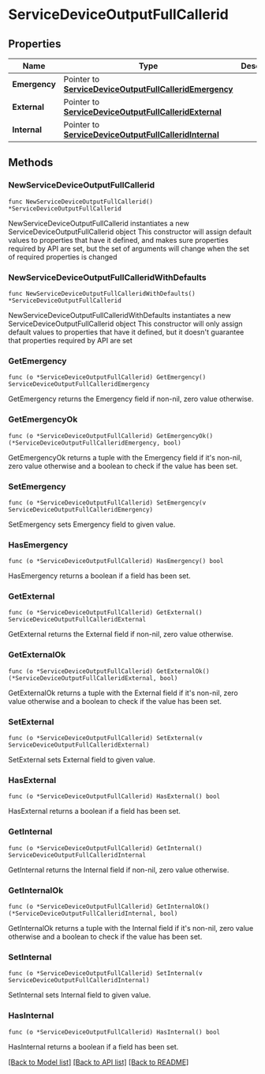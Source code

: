 # ServiceDeviceOutputFullCallerid

## Properties

Name | Type | Description | Notes
------------ | ------------- | ------------- | -------------
**Emergency** | Pointer to [**ServiceDeviceOutputFullCalleridEmergency**](ServiceDeviceOutputFullCalleridEmergency.md) |  | [optional] 
**External** | Pointer to [**ServiceDeviceOutputFullCalleridExternal**](ServiceDeviceOutputFullCalleridExternal.md) |  | [optional] 
**Internal** | Pointer to [**ServiceDeviceOutputFullCalleridInternal**](ServiceDeviceOutputFullCalleridInternal.md) |  | [optional] 

## Methods

### NewServiceDeviceOutputFullCallerid

`func NewServiceDeviceOutputFullCallerid() *ServiceDeviceOutputFullCallerid`

NewServiceDeviceOutputFullCallerid instantiates a new ServiceDeviceOutputFullCallerid object
This constructor will assign default values to properties that have it defined,
and makes sure properties required by API are set, but the set of arguments
will change when the set of required properties is changed

### NewServiceDeviceOutputFullCalleridWithDefaults

`func NewServiceDeviceOutputFullCalleridWithDefaults() *ServiceDeviceOutputFullCallerid`

NewServiceDeviceOutputFullCalleridWithDefaults instantiates a new ServiceDeviceOutputFullCallerid object
This constructor will only assign default values to properties that have it defined,
but it doesn't guarantee that properties required by API are set

### GetEmergency

`func (o *ServiceDeviceOutputFullCallerid) GetEmergency() ServiceDeviceOutputFullCalleridEmergency`

GetEmergency returns the Emergency field if non-nil, zero value otherwise.

### GetEmergencyOk

`func (o *ServiceDeviceOutputFullCallerid) GetEmergencyOk() (*ServiceDeviceOutputFullCalleridEmergency, bool)`

GetEmergencyOk returns a tuple with the Emergency field if it's non-nil, zero value otherwise
and a boolean to check if the value has been set.

### SetEmergency

`func (o *ServiceDeviceOutputFullCallerid) SetEmergency(v ServiceDeviceOutputFullCalleridEmergency)`

SetEmergency sets Emergency field to given value.

### HasEmergency

`func (o *ServiceDeviceOutputFullCallerid) HasEmergency() bool`

HasEmergency returns a boolean if a field has been set.

### GetExternal

`func (o *ServiceDeviceOutputFullCallerid) GetExternal() ServiceDeviceOutputFullCalleridExternal`

GetExternal returns the External field if non-nil, zero value otherwise.

### GetExternalOk

`func (o *ServiceDeviceOutputFullCallerid) GetExternalOk() (*ServiceDeviceOutputFullCalleridExternal, bool)`

GetExternalOk returns a tuple with the External field if it's non-nil, zero value otherwise
and a boolean to check if the value has been set.

### SetExternal

`func (o *ServiceDeviceOutputFullCallerid) SetExternal(v ServiceDeviceOutputFullCalleridExternal)`

SetExternal sets External field to given value.

### HasExternal

`func (o *ServiceDeviceOutputFullCallerid) HasExternal() bool`

HasExternal returns a boolean if a field has been set.

### GetInternal

`func (o *ServiceDeviceOutputFullCallerid) GetInternal() ServiceDeviceOutputFullCalleridInternal`

GetInternal returns the Internal field if non-nil, zero value otherwise.

### GetInternalOk

`func (o *ServiceDeviceOutputFullCallerid) GetInternalOk() (*ServiceDeviceOutputFullCalleridInternal, bool)`

GetInternalOk returns a tuple with the Internal field if it's non-nil, zero value otherwise
and a boolean to check if the value has been set.

### SetInternal

`func (o *ServiceDeviceOutputFullCallerid) SetInternal(v ServiceDeviceOutputFullCalleridInternal)`

SetInternal sets Internal field to given value.

### HasInternal

`func (o *ServiceDeviceOutputFullCallerid) HasInternal() bool`

HasInternal returns a boolean if a field has been set.


[[Back to Model list]](../README.md#documentation-for-models) [[Back to API list]](../README.md#documentation-for-api-endpoints) [[Back to README]](../README.md)


